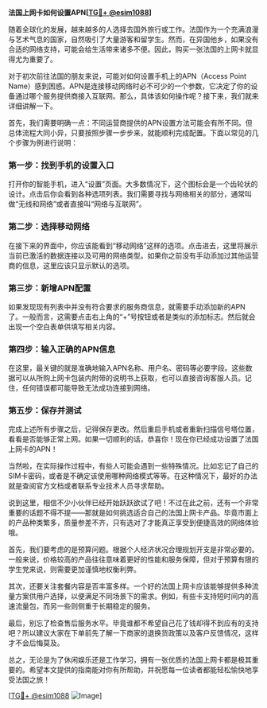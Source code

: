**法国上网卡如何设置APN[[TG💪+ @esim1088](https://t.me/s/esim1088)]**

随着全球化的发展，越来越多的人选择去国外旅行或工作。法国作为一个充满浪漫与艺术气息的国家，自然吸引了大量游客和留学生。然而，在异国他乡，如果没有合适的网络支持，可能会给生活带来诸多不便。因此，购买一张法国的上网卡就显得尤为重要了。

对于初次前往法国的朋友来说，可能对如何设置手机上的APN（Access Point Name）感到困惑。APN是连接移动网络时必不可少的一个参数，它决定了你的设备通过哪个服务提供商接入互联网。那么，具体该如何操作呢？接下来，我们就来详细讲解一下。

首先，我们需要明确一点：不同运营商提供的APN设置方法可能会有所不同。但总体流程大同小异，只要按照步骤一步步来，就能顺利完成配置。下面以常见的几个步骤为例进行说明：

### 第一步：找到手机的设置入口

打开你的智能手机，进入“设置”页面。大多数情况下，这个图标会是一个齿轮状的设计。点击后你会看到各种选项列表。我们需要寻找与网络相关的部分，通常叫做“无线和网络”或者直接叫“网络与互联网”。

### 第二步：选择移动网络

在接下来的界面中，你应该能看到“移动网络”这样的选项。点击进去，这里将展示当前已激活的数据连接以及可用的网络类型。如果你之前没有手动添加过其他运营商的信息，这里应该只显示默认的选项。

### 第三步：新增APN配置

如果发现现有列表中并没有符合要求的服务商信息，就需要手动添加新的APN了。一般而言，这需要点击右上角的“+”号按钮或者是类似的添加标志。然后就会出现一个空白表单供填写相关内容。

### 第四步：输入正确的APN信息

在这里，最关键的就是准确地输入APN名称、用户名、密码等必要字段。这些数据可以从所购上网卡包装内附带的说明书上获取，也可以直接咨询客服人员。记住，任何错误都可能导致无法成功连接到网络。

### 第五步：保存并测试

完成上述所有步骤之后，记得保存更改。然后重启手机或者重新扫描信号塔位置，看看是否能够正常上网。如果一切顺利的话，恭喜你！现在你已经成功设置了法国上网卡的APN！

当然啦，在实际操作过程中，有些人可能会遇到一些特殊情况。比如忘记了自己的SIM卡密码，或者是不确定该使用哪种网络模式等等。在这种情况下，最好的办法就是查阅官方文档或者联系专业技术人员寻求帮助。

说到这里，相信不少小伙伴已经开始跃跃欲试了吧！不过在此之前，还有一个非常重要的话题不得不提——那就是如何挑选适合自己的法国上网卡产品。毕竟市面上的产品种类繁多，质量参差不齐，只有选对了才能真正享受到便捷高效的网络体验哦。

首先，我们要考虑的是预算问题。根据个人经济状况合理规划开支是非常必要的。一般来说，价格较高的产品往往意味着更好的性能和服务保障，但对于预算有限的学生党来说，则需要更加谨慎地权衡利弊。

其次，还要关注套餐内容是否丰富多样。一个好的法国上网卡应该能够提供多种流量方案供用户选择，以便满足不同场景下的需求。例如，有些卡支持短时间内的高速流量包，而另一些则侧重于长期稳定的服务。

最后，别忘了检查售后服务水平。毕竟谁都不希望自己花了钱却得不到应有的支持吧？所以建议大家在下单前先了解一下商家的退换货政策以及客户反馈情况，这样才不会后悔莫及。

总之，无论是为了休闲娱乐还是工作学习，拥有一张优质的法国上网卡都是极其重要的。希望本文提供的指南能对你有所帮助，并祝愿每一位读者都能轻松愉快地享受法国之旅！

[[TG💪+ @esim1088](https://t.me/s/esim1088) ![Image](https://i.postimg.cc/4NQfJmqS/Snipaste-2025-05-13-00-14-12.png)]